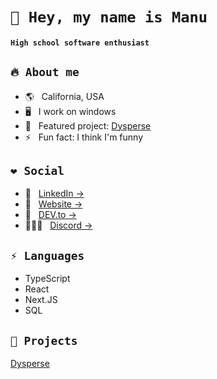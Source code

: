 # `👋 Hey, my name is Manu`

#### `High school software enthusiast` 

## `🔥 About me`

- 🌎 &nbsp; California, USA
- 🖥 &nbsp; I work on windows
- 🔭 &nbsp; Featured project: [Dysperse](https://dysperse.com/)
- ⚡ &nbsp; Fun fact: I think I'm funny

## `❤ Social`

- 💼 &nbsp; [LinkedIn &rarr;](https://www.linkedin.com/in/manu-codes/)
- 🔗 &nbsp; [Website &rarr;](https://manuthecoder.is-a.dev/)
- 💭 &nbsp; [DEV.to &rarr;](https://dev.to/manuthecoder)
- 🧑‍🤝‍🧑 &nbsp; [Discord &rarr;](https://discord.gg/9EJSxkJhnQ)

## `⚡ Languages`

- TypeScript
- React
- Next.JS
- SQL

## `👀 Projects`

[Dysperse](https://dysperse.com)
